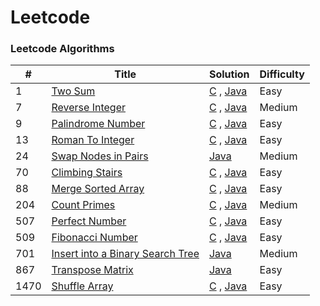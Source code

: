 
Leetcode
========

### Leetcode Algorithms



| # | Title | Solution | Difficulty |
|---|-------|----------|------------|
|1|[Two Sum](https://leetcode.com/problems/two-sum/) | [C](./algorithms/c/TwoSum.c) , [Java](./algorithms/java/TwoSum.java)|Easy|
|7|[Reverse Integer](https://leetcode.com/problems/reverse-integer/) | [C](./algorithms/c/reverseInteger.c) , [Java](./algorithms/java/reverseInteger.java)|Medium|
|9|[Palindrome Number](https://leetcode.com/problems/palindrome-number/) | [C](./algorithms/c/palindromeNumber.c) , [Java](./algorithms/java/palindromeNumber.java)|Easy|
|13|[Roman To Integer](https://leetcode.com/problems/roman-to-integer/) | [C](./algorithms/c/romanToInteger.c) , [Java](./algorithms/java/romanToInteger.java)|Easy|
|24|[Swap Nodes in Pairs](https://leetcode.com/problems/swap-nodes-in-pairs/) | [Java](./algorithms/java/SwapNodesInPairs.java)|Medium|
|70|[Climbing Stairs](https://leetcode.com/problems/climbing-stairs/) | [C](./algorithms/c/climbingStairs.c) , [Java](./algorithms/java/climbingStairs.java)|Easy|
|88|[Merge Sorted Array](https://leetcode.com/problems/merge-sorted-array/) | [C](./algorithms/c/mergeSortedArray.c) , [Java](./algorithms/java/mergeSortedArray.java)|Easy|
|204|[Count Primes](https://leetcode.com/problems/count-primes/) | [C](./algorithms/c/countPrimes.c) , [Java](./algorithms/java/countPrimes.java)|Medium|
|507|[Perfect Number](https://leetcode.com/problems/perfect-number/) | [C](./algorithms/c/perfectNumber.c) , [Java](./algorithms/java/perfectNumber.java)|Easy|
|509|[Fibonacci Number](https://leetcode.com/problems/fibonacci-number/) | [C](./algorithms/c/fibonacciNumber.c) , [Java](./algorithms/java/fibonacciNumber.java)|Easy|
|701|[Insert into a Binary Search Tree](https://leetcode.com/problems/insert-into-a-binary-search-tree/) | [Java](./algorithms/java/InsertBst.java)|Medium|
|867|[Transpose Matrix](https://leetcode.com/problems/transpose-matrix/) | [Java](./algorithms/java/TransposeMatrix.java)|Easy|
|1470|[Shuffle Array](https://leetcode.com/problems/shuffle-the-array/) | [C](./algorithms/c/shuffleArray.c) , [Java](./algorithms/java/shuffleArray.java) |Easy|

